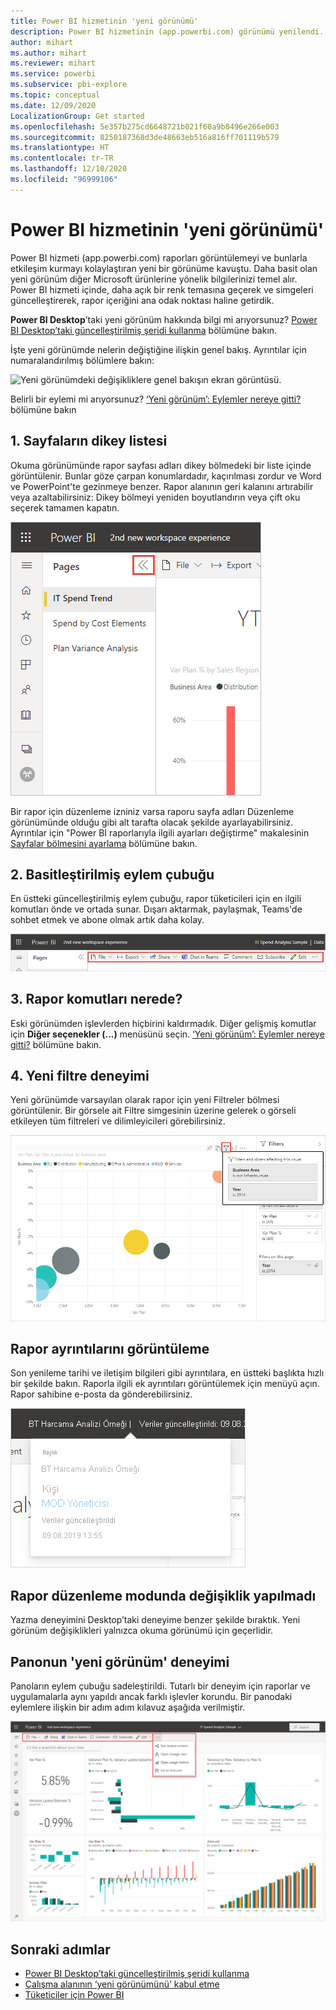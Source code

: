 ```yaml
---
title: Power BI hizmetinin 'yeni görünümü'
description: Power BI hizmetinin (app.powerbi.com) görünümü yenilendi. Bu makalede, yeni görünüm kullanılarak raporlarda nasıl gezinebileceğiniz açıklanır.
author: mihart
ms.author: mihart
ms.reviewer: mihart
ms.service: powerbi
ms.subservice: pbi-explore
ms.topic: conceptual
ms.date: 12/09/2020
LocalizationGroup: Get started
ms.openlocfilehash: 5e357b275cd6648721b021f68a9b8496e266e003
ms.sourcegitcommit: 8250187368d3de48663eb516a816ff701119b579
ms.translationtype: HT
ms.contentlocale: tr-TR
ms.lasthandoff: 12/10/2020
ms.locfileid: "96999106"
---
```

# <a name="the-new-look-of-the-power-bi-service"></a>Power BI hizmetinin 'yeni görünümü'

Power BI hizmeti (app.powerbi.com) raporları görüntülemeyi ve bunlarla etkileşim kurmayı kolaylaştıran yeni bir görünüme kavuştu. Daha basit olan yeni görünüm diğer Microsoft ürünlerine yönelik bilgilerinizi temel alır. Power BI hizmeti içinde, daha açık bir renk temasına geçerek ve simgeleri güncelleştirerek, rapor içeriğini ana odak noktası haline getirdik. 

**Power BI Desktop**’taki yeni görünüm hakkında bilgi mi arıyorsunuz? [Power BI Desktop’taki güncelleştirilmiş şeridi kullanma](../create-reports/desktop-ribbon.md) bölümüne bakın.

İşte yeni görünümde nelerin değiştiğine ilişkin genel bakış. Ayrıntılar için numaralandırılmış bölümlere bakın:

![Yeni görünümdeki değişikliklere genel bakışın ekran görüntüsü.](media/service-new-look/power-bi-new-look-changes-callouts.png)

Belirli bir eylemi mi arıyorsunuz? [‘Yeni görünüm’: Eylemler nereye gitti?](service-new-look-where-actions.md) bölümüne bakın

## <a name="1-vertical-list-of-pages"></a>1. Sayfaların dikey listesi 
Okuma görünümünde rapor sayfası adları dikey bölmedeki bir liste içinde görüntülenir. Bunlar göze çarpan konumlardadır, kaçırılması zordur ve Word ve PowerPoint'te gezinmeye benzer. Rapor alanının geri kalanını artırabilir veya azaltabilirsiniz: Dikey bölmeyi yeniden boyutlandırın veya çift oku seçerek tamamen kapatın.

![Yan taraftaki rapor sayfası adlarının ekran görüntüsü.](media/service-new-look/power-bi-new-look-report-pages.png)

Bir rapor için düzenleme izniniz varsa raporu sayfa adları Düzenleme görünümünde olduğu gibi alt tarafta olacak şekilde ayarlayabilirsiniz. Ayrıntılar için "Power BI raporlarıyla ilgili ayarları değiştirme" makalesinin [Sayfalar bölmesini ayarlama](../create-reports/power-bi-report-settings.md#set-the-pages-pane) bölümüne bakın.

## <a name="2-simplified-action-bar"></a>2. Basitleştirilmiş eylem çubuğu 

En üstteki güncelleştirilmiş eylem çubuğu, rapor tüketicileri için en ilgili komutları önde ve ortada sunar. Dışarı aktarmak, paylaşmak, Teams'de sohbet etmek ve abone olmak artık daha kolay. 

![Yeni eylem çubuğunun ekran görüntüsü.](media/service-new-look/power-bi-new-look-action-bar.png)

## <a name="3-where-are-the-report-commands"></a>3. Rapor komutları nerede?

Eski görünümden işlevlerden hiçbirini kaldırmadık. Diğer gelişmiş komutlar için **Diğer seçenekler (...)** menüsünü seçin. [‘Yeni görünüm’: Eylemler nereye gitti?](service-new-look-where-actions.md) bölümüne bakın.

## <a name="4-new-filter-experience"></a>4. Yeni filtre deneyimi

Yeni görünümde varsayılan olarak rapor için yeni Filtreler bölmesi görüntülenir. Bir görsele ait Filtre simgesinin üzerine gelerek o görseli etkileyen tüm filtreleri ve dilimleyicileri görebilirsiniz.

![Görseli etkileyen tüm filtrelerin ve dilimleyicilerin ekran görüntüsü.](media/service-new-look/power-bi-new-look-filters.png)

## <a name="view-report-details"></a>Rapor ayrıntılarını görüntüleme 

Son yenileme tarihi ve iletişim bilgileri gibi ayrıntılara, en üstteki başlıkta hızlı bir şekilde bakın.  Raporla ilgili ek ayrıntıları görüntülemek için menüyü açın. Rapor sahibine e-posta da gönderebilirsiniz.

![Rapor ayarlarını görüntüleme adımının ekran görüntüsü.](media/service-new-look/power-bi-new-look-metadata.png)

## <a name="no-changes-to-report-edit-mode"></a>Rapor düzenleme modunda değişiklik yapılmadı 

Yazma deneyimini Desktop’taki deneyime benzer şekilde bıraktık. Yeni görünüm değişiklikleri yalnızca okuma görünümü için geçerlidir.

## <a name="dashboard-new-look-experience"></a>Panonun 'yeni görünüm' deneyimi 

Panoların eylem çubuğu sadeleştirildi. Tutarlı bir deneyim için raporlar ve uygulamalarla aynı yapıldı ancak farklı işlevler korundu. Bir panodaki eylemlere ilişkin bir adım adım kılavuz aşağıda verilmiştir.
 
![Yeni görünümde pano eylem çubuğunun ekran görüntüsü.](media/service-new-look/power-bi-dashboard-action-bar-new.png)

## <a name="next-steps"></a>Sonraki adımlar

- [Power BI Desktop’taki güncelleştirilmiş şeridi kullanma](../create-reports/desktop-ribbon.md)
- [Çalışma alanının ‘yeni görünümünü’ kabul etme](../collaborate-share/service-workspaces-new-look.md)
- [Tüketiciler için Power BI](end-user-consumer.md)

